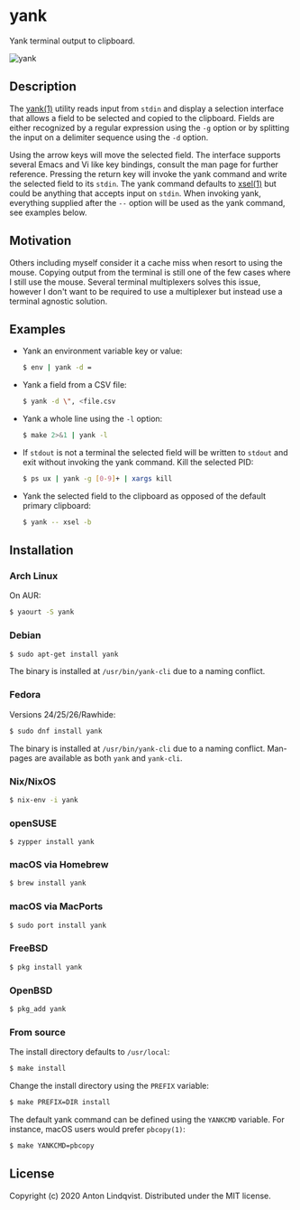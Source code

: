 # yank

Yank terminal output to clipboard.

![yank](https://raw.githubusercontent.com/mptre/yank/gh-pages/screencast.gif)

## Description

The
[yank(1)][yank]
utility reads input from `stdin` and display a selection interface that allows a
field to be selected and copied to the clipboard.
Fields are either recognized by a regular expression using the `-g` option or by
splitting the input on a delimiter sequence using the `-d` option.

Using the arrow keys will move the selected field.
The interface supports several Emacs and Vi like key bindings,
consult the man page for further reference.
Pressing the return key will invoke the yank command and write the selected
field to its `stdin`.
The yank command defaults to
[xsel(1)][xsel]
but could be anything that accepts input on `stdin`.
When invoking yank,
everything supplied after the `--` option will be used as the yank command,
see examples below.

## Motivation

Others including myself consider it a cache miss when resort to using the mouse.
Copying output from the terminal is still one of the few cases where I still use
the mouse.
Several terminal multiplexers solves this issue,
however I don't want to be required to use a multiplexer but instead use a
terminal agnostic solution.

## Examples

- Yank an environment variable key or value:

  ```sh
  $ env | yank -d =
  ```

- Yank a field from a CSV file:

  ```sh
  $ yank -d \", <file.csv
  ```

- Yank a whole line using the `-l` option:

  ```sh
  $ make 2>&1 | yank -l
  ```

- If `stdout` is not a terminal the selected field will be written to `stdout`
  and exit without invoking the yank command.
  Kill the selected PID:

  ```sh
  $ ps ux | yank -g [0-9]+ | xargs kill
  ```

- Yank the selected field to the clipboard as opposed of the default primary
  clipboard:

  ```sh
  $ yank -- xsel -b
  ```

## Installation

### Arch Linux

On AUR:

```sh
$ yaourt -S yank
```

### Debian

```sh
$ sudo apt-get install yank
```

The binary is installed at `/usr/bin/yank-cli` due to a naming conflict.

### Fedora

Versions 24/25/26/Rawhide:

```sh
$ sudo dnf install yank
```

The binary is installed at `/usr/bin/yank-cli` due to a naming conflict.
Man-pages are available as both `yank` and `yank-cli`.

### Nix/NixOS

```sh
$ nix-env -i yank
```

### openSUSE

```
$ zypper install yank
```

### macOS via Homebrew

```sh
$ brew install yank
```

### macOS via MacPorts

```sh
$ sudo port install yank
```

### FreeBSD

```sh
$ pkg install yank
```

### OpenBSD

```sh
$ pkg_add yank
```

### From source

The install directory defaults to `/usr/local`:

```sh
$ make install
```

Change the install directory using the `PREFIX` variable:

```sh
$ make PREFIX=DIR install
```

The default yank command can be defined using the `YANKCMD` variable.
For instance,
macOS users would prefer `pbcopy(1)`:

```sh
$ make YANKCMD=pbcopy
```

## License

Copyright (c) 2020 Anton Lindqvist.
Distributed under the MIT license.

[xsel]: http://www.vergenet.net/~conrad/software/xsel/
[yank]: https://www.basename.se/yank/
